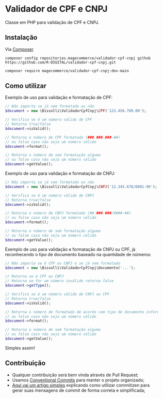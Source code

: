 # Validador de CPF e CNPJ 


Classe em PHP para validação de CPF e CNPJ.


## Instalação
Via [Composer](http://getcomposer.org)

```
composer config repositories.magecommerce/validador-cpf-cnpj github https://github.com/R-DIGITAL/validador-cpf-cnpj.git
```

```bash
composer require magecommerce/validador-cpf-cnpj:dev-main
```


## Como utilizar

Exemplo de uso para validação e formatação de CPF:
```php
// Não importa se já vem formatado ou não
$document = new \Bissolli\ValidadorCpfCnpj\CPF('123.456.789.00');

// Verifica se é um número válido de CPF
// Retorna true/false
$document->isValid();

// Retorna o número de CPF formatado (###.###.###-##)
// ou false caso não seja um número válido
$document->format();

// Retorna o número de sem formatação alguma
// ou false caso não seja um número válido
$document->getValue();
```


Exemplo de uso para validação e formatação de CNPJ:
```php
// Não importa se já vem formatado ou não
$document = new \Bissolli\ValidadorCpfCnpj\CNPJ('12.345.678/0001-90');

// Verifica se é um número válido de CNPJ
// Retorna true/false
$document->isValid();

// Retorna o número de CNPJ formatado (##.###.###/####-##)
// ou false caso não seja um número válido
$document->format();

// Retorna o número de sem formatação alguma
// ou false caso não seja um número válido
$document->getValue();
```


Exemplo de uso para validação e formatação de CNPJ ou CPF, já reconhecendo o tipo de documento baseado na quantidade de números:
```php
// Não importa se é CPF ou CNPJ e se já vem formatado
$document = new \Bissolli\ValidadorCpfCnpj\Documento('...');

// Retorna se é CPF ou CNPJ 
// Retorna se for um número inválido retorna false
$document->getType();

// Verifica se é um número válido de CNPJ ou CPF
// Retorna true/false
$document->isValid();

// Retorna o número de formatado de acordo com tipo de documento informado
// ou false caso não seja um número válido
$document->format();

// Retorna o número de sem formatação alguma
// ou false caso não seja um número válido
$document->getValue();
```

Simples assim!

## Contribuição

- Qualquer contribuição será bem vinda através de Pull Request;
- Usamos [Conventional Commits](https://www.conventionalcommits.org/) para manter o projeto organizado;
- [Aqui vai um artigo simples](https://medium.com/@klauskpm/how-to-create-good-commit-messages-67943d30cced) explicando como utilizar commitizen para gerar suas mensagens de commit de forma correta e simplificada;
